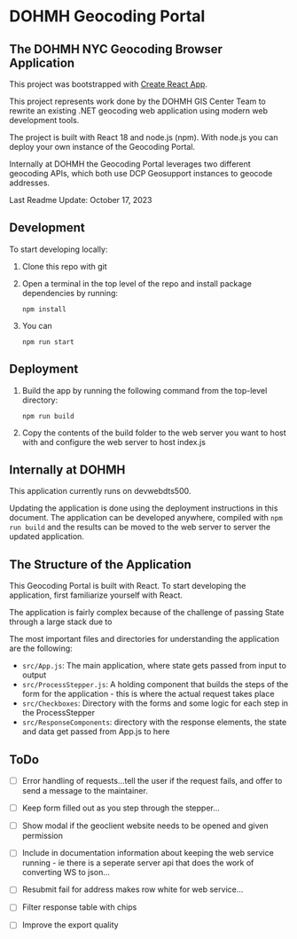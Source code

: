 # DOHMH Geocoding Portal
## The DOHMH NYC Geocoding Browser Application

This project was bootstrapped with [Create React App](https://github.com/facebook/create-react-app).

This project represents work done by the DOHMH GIS Center Team to rewrite an existing .NET geocoding web application using modern web development tools.

The project is built with React 18 and node.js (npm). With node.js you can deploy your own instance of the Geocoding Portal.

Internally at DOHMH the Geocoding Portal leverages two different geocoding APIs, which both use DCP Geosupport instances to geocode addresses.

Last Readme Update: October 17, 2023

## Development

To start developing locally: 
1. Clone this repo with git
2. Open a terminal in the top level of the repo and install package dependencies by running: 

    `npm install`
3. You can 

    `npm run start`

## Deployment

1. Build the app by running the following command from the top-level directory:

    `npm run build`
2. Copy the contents of the build folder to the web server you want to host with and configure the web server to host index.js

## Internally at DOHMH

This application currently runs on devwebdts500.

Updating the application is done using the deployment instructions in this document. The application can be developed anywhere, compiled with `npm run build` and the results can be moved to the web server to server the updated application.

## The Structure of the Application

This Geocoding Portal is built with React. To start developing the application, first familiarize yourself with React.

The application is fairly complex because of the challenge of passing State through a large stack due to

The most important files and directories for understanding the application are the following:

- `src/App.js`: The main application, where state gets passed from input to output
- `src/ProcessStepper.js`: A holding component that builds the steps of the form for the application - this is where the actual request takes place
- `src/Checkboxes`: Directory with the forms and some logic for each step in the ProcessStepper
- `src/ResponseComponents`: directory with the response elements, the state and data get passed from App.js to here


## ToDo

- [ ] Error handling of requests...tell the user if the request fails, and offer to send a message to the maintainer.
- [ ] Keep form filled out as you step through the stepper...
- [ ] Show modal if the geoclient website needs to be opened and given permission
- [ ] Include in documentation information about keeping the web service running - ie there is a seperate server api that does the work of converting WS to json...
- [ ] Resubmit fail for address makes row white for web service...

- [ ] Filter response table with chips
- [ ] Improve the export quality

